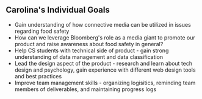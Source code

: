 ## Carolina's Individual Goals
* Gain understanding of how connective media can be utilized in issues regarding food safety
* How can we leverage Bloomberg's role as a media giant to promote our product and raise awareness about food safety in general?
* Help CS students with technical side of product - gain strong understanding of data management and data classification
* Lead the design aspect of the product - research and learn about tech design and psychology, gain experience with different web design tools and best practices
* Improve team management skills - organizing logisitics, reminding team members of deliverables, and maintaining progress logs
